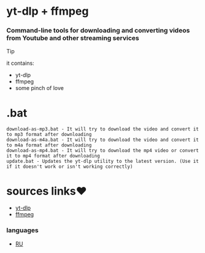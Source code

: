 # yt-dlp + ffmpeg

### Command-line tools for downloading and converting videos from Youtube and other streaming services

>[!tip]
>it contains:
> - yt-dlp
> - ffmpeg
> - some pinch of love

# .bat

```
download-as-mp3.bat - It will try to download the video and convert it to mp3 format after downloading
download-as-m4a.bat - It will try to download the video and convert it to m4a format after downloading
download-as-mp4.bat - It will try to download the mp4 video or convert it to mp4 format after downloading
update.bat - Updates the yt-dlp utility to the latest version. (Use it if it doesn't work or isn't working correctly)
```

# sources links❤️
- [yt-dlp](https://github.com/yt-dlp/yt-dlp)
- [ffmpeg](https://github.com/BtbN/FFmpeg-Builds)

### languages
- [RU](https://github.com/N3M1X10/yt-dlp/blob/main/docs/batch-guide-ru.md)
